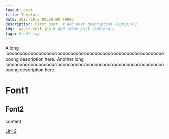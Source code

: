 ```yaml
---
layout: post
title: Template
date: 2017-10-2 00:00:00 +0800
description: First post. # Add post description (optional)
img:  we-in-rest.jpg # Add image post (optional)
tags: # add tag
---
```


A long loooooooooooooooooooooooooooooooooooooooooooooooooooooooooooooong description here. Another long loooooooooooooooooooooooooooooooooooooooooooooooooooooooooooooong description here.

# Font1

## Font2

content

[Linl 2](https://shaoanlu.github.io/flexible-jekyll/the-best-organizer-software/)
